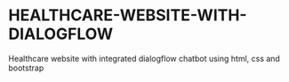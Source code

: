 # HEALTHCARE-WEBSITE-WITH-DIALOGFLOW

Healthcare website with integrated dialogflow chatbot using html, css and bootstrap
